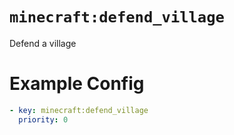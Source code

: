 # `minecraft:defend_village`

Defend a village

# Example Config
```yaml
- key: minecraft:defend_village
  priority: 0
```